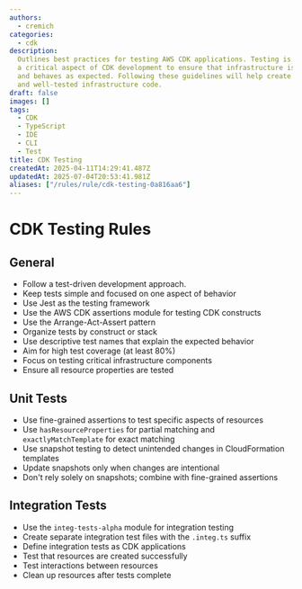 ```yaml
---
authors:
  - cremich
categories:
  - cdk
description:
  Outlines best practices for testing AWS CDK applications. Testing is
  a critical aspect of CDK development to ensure that infrastructure is deployed correctly
  and behaves as expected. Following these guidelines will help create reliable, maintainable,
  and well-tested infrastructure code.
draft: false
images: []
tags:
  - CDK
  - TypeScript
  - IDE
  - CLI
  - Test
title: CDK Testing
createdAt: 2025-04-11T14:29:41.487Z
updatedAt: 2025-07-04T20:53:41.981Z
aliases: ["/rules/rule/cdk-testing-0a816aa6"]
---
```


# CDK Testing Rules

## General

- Follow a test-driven development approach.
- Keep tests simple and focused on one aspect of behavior
- Use Jest as the testing framework
- Use the AWS CDK assertions module for testing CDK constructs
- Use the Arrange-Act-Assert pattern
- Organize tests by construct or stack
- Use descriptive test names that explain the expected behavior
- Aim for high test coverage (at least 80%)
- Focus on testing critical infrastructure components
- Ensure all resource properties are tested

## Unit Tests

- Use fine-grained assertions to test specific aspects of resources
- Use `hasResourceProperties` for partial matching and `exactlyMatchTemplate` for exact matching
- Use snapshot testing to detect unintended changes in CloudFormation templates
- Update snapshots only when changes are intentional
- Don't rely solely on snapshots; combine with fine-grained assertions

## Integration Tests

- Use the `integ-tests-alpha` module for integration testing
- Create separate integration test files with the `.integ.ts` suffix
- Define integration tests as CDK applications
- Test that resources are created successfully
- Test interactions between resources
- Clean up resources after tests complete
